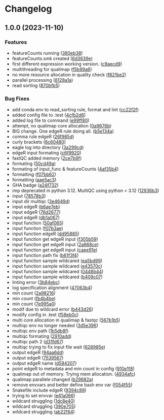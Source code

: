 # Changelog

## 1.0.0 (2023-11-10)


### Features

* featureCounts running ([380eb38](https://github.com/kenji-yt/REAP/commit/380eb382b3ba2c5304823474e4ee62b872bb5054))
* featureCounts.smk created ([6d3639e](https://github.com/kenji-yt/REAP/commit/6d3639ebe6a45515a1ee448527bfb760d30f4312))
* first different expression working version. ([c9aecd9](https://github.com/kenji-yt/REAP/commit/c9aecd96f5439ee8adc2c4d02a3d354c8b5eae33))
* multithreading for qualimap ([f5b89a6](https://github.com/kenji-yt/REAP/commit/f5b89a6f3e65e282cf52be81338cf6ee99d9e5a2))
* no more resource allocation in quality check ([f821be2](https://github.com/kenji-yt/REAP/commit/f821be2def6cce998f6a7422c02c6757b02a2682))
* parallel processing ([8128a1a](https://github.com/kenji-yt/REAP/commit/8128a1acefac10fd6948d7ea9c34b9cc62b74980))
* read sorting ([870bfb5](https://github.com/kenji-yt/REAP/commit/870bfb5cb0dab4dc8060e18788fab4af54fbc45b))


### Bug Fixes

* add conda env to read_sorting rule, format and lint ([cc22f2f](https://github.com/kenji-yt/REAP/commit/cc22f2fabbd53dbc9ba7810d2deaa8fc78b714a0))
* added config file to .test ([4cfb2d6](https://github.com/kenji-yt/REAP/commit/4cfb2d6398981090eed426d162b71364fdcc6de6))
* added log file to command ([e99ff80](https://github.com/kenji-yt/REAP/commit/e99ff805e29b3504faeb7b0e50b94b82870804f0))
* attempt, no qualimap core allocation ([0a9676b](https://github.com/kenji-yt/REAP/commit/0a9676bbdae473d46f8bea07938214e1c1d0dced))
* BIG change. One edgeR rule doing all. ([b5e134a](https://github.com/kenji-yt/REAP/commit/b5e134a373da9b824bf176607bfdcaac37ad2d62))
* comma rule edgeR ([26f985d](https://github.com/kenji-yt/REAP/commit/26f985d7881bec8610dafc5f481bf01ba8002ce4))
* curly brackets ([6c60480](https://github.com/kenji-yt/REAP/commit/6c604803904ff4e74f8aa394b3135564cd3aaafd))
* eagle log into directory ([3a299cd](https://github.com/kenji-yt/REAP/commit/3a299cd150415c36a2d3df85f2abb63b4d5ab213))
* edgeR input formating ([c6f9920](https://github.com/kenji-yt/REAP/commit/c6f99206afe8584cc2c4d560e8d40517642f9955))
* fastQC added memory ([2ce7b9f](https://github.com/kenji-yt/REAP/commit/2ce7b9f3482013b18cc2c12af6d619fd7ced5018))
* formating ([50cd49a](https://github.com/kenji-yt/REAP/commit/50cd49ab373ada3d6270978e5e3809a202feaf81))
* formating of input_func & featureCounts ([4af35b4](https://github.com/kenji-yt/REAP/commit/4af35b4895d3bc968700be007968b56e967605ba))
* formatting ([f07bb62](https://github.com/kenji-yt/REAP/commit/f07bb628597b5f93fc5c931ebc288499b0a281d2))
* formatting ([aae5ac3](https://github.com/kenji-yt/REAP/commit/aae5ac368a5b5029967c69265e554f85d6377168))
* GHA badge ([a24f732](https://github.com/kenji-yt/REAP/commit/a24f73285dcd2b9ea2e1bbbad0e30dd8219fa8dc))
* imp deprecated in python 3.12. MultiQC using python &lt; 3.12 ([12936b3](https://github.com/kenji-yt/REAP/commit/12936b3eb84b32388f71bac02e0e0f88e1f9ad98))
* input ([78578b3](https://github.com/kenji-yt/REAP/commit/78578b343641cfcaba311e316f6c5a0901c0efa6))
* input dir multiqc ([3e4649d](https://github.com/kenji-yt/REAP/commit/3e4649da6f215831f8956fdda33b4b3eb53a05f3))
* input edgeR ([b6ae7eb](https://github.com/kenji-yt/REAP/commit/b6ae7eb802cc28b2aa4d78b8971d633392e8b4b6))
* input edgeR ([76d2677](https://github.com/kenji-yt/REAP/commit/76d2677814ae133fda43d1061ba9e6757b9f3d6b))
* input edgeR ([db1a067](https://github.com/kenji-yt/REAP/commit/db1a0673bf152ecd94fd0aec5fd114c4e4276268))
* input function ([50af065](https://github.com/kenji-yt/REAP/commit/50af06500e0fe5755a19a401d446ed2d888e991d))
* input function ([f07b3ae](https://github.com/kenji-yt/REAP/commit/f07b3ae4a5e61461584b16454f54bd9ecb5e70ba))
* input function edgeR ([dd95885](https://github.com/kenji-yt/REAP/commit/dd95885afce8a33a8bc9b053a7b817d669e6c654))
* input function get edgeR input ([f305b59](https://github.com/kenji-yt/REAP/commit/f305b59ec7fee998c1b87cf47d5ac3c497bc89c6))
* input function get edgeR input ([2a868ce](https://github.com/kenji-yt/REAP/commit/2a868ce01aa458d89a70cd5d2668eae2e5d06c18))
* input function get edgeR input ([caee91e](https://github.com/kenji-yt/REAP/commit/caee91e6264010e6fdd987591bb1ab52606e48a8))
* input function path fix ([b61f3f4](https://github.com/kenji-yt/REAP/commit/b61f3f46d7aa85b15d5d47db5f0c6532bd949968))
* input function sample wildcared ([ea5bd99](https://github.com/kenji-yt/REAP/commit/ea5bd99eb8601dd7b2134f960b178ab6d98afb69))
* input function sample wildcared ([e43570c](https://github.com/kenji-yt/REAP/commit/e43570cecd84ad34db9477dd1e4d1184e763da51))
* input function sample wildcared ([0448b44](https://github.com/kenji-yt/REAP/commit/0448b4422eddb378587575410cb89623053b0918))
* input function sample wildcared ([b409c07](https://github.com/kenji-yt/REAP/commit/b409c07bf39822ba6af56cb57a0f440f6bd2f639))
* linting error ([3b84ebc](https://github.com/kenji-yt/REAP/commit/3b84ebce70e14f69efa2778d6fa32482bf392435))
* log specification alignment ([47063b4](https://github.com/kenji-yt/REAP/commit/47063b4a2e452f9ef45be9a430d3efbf6ca8a17a))
* min count ([2a98216](https://github.com/kenji-yt/REAP/commit/2a982164f0e4704e07d85a0742b17aa4555e3a80))
* min count ([fb4b4be](https://github.com/kenji-yt/REAP/commit/fb4b4be08839977c007ed20dfd923c75af26b0c9))
* min count ([7e995a0](https://github.com/kenji-yt/REAP/commit/7e995a0fc46dcadcd83fc21276c07b6ba0fbe279))
* modif due to wildcard error ([b443d26](https://github.com/kenji-yt/REAP/commit/b443d268ff1b4c0d462658ca40878af374eda33e))
* modify config in .test ([f58eb0c](https://github.com/kenji-yt/REAP/commit/f58eb0c24d4c25de7f2e41e7b22e6f9f80a04cec))
* multi core allocation in qualimap & fastqc ([567b1b5](https://github.com/kenji-yt/REAP/commit/567b1b52b7b23b8279d90fbea2058baa531c7065))
* multiqc env no longer needed ([3d5e396](https://github.com/kenji-yt/REAP/commit/3d5e39664d8d84673658486816ce448db709bf1c))
* multiqc env path ([1b5db8f](https://github.com/kenji-yt/REAP/commit/1b5db8f8baf8b066af051d271598a1501ab861ff))
* multiqc formating ([2910add](https://github.com/kenji-yt/REAP/commit/2910add6df1e4a1da6c04c2403ae3e28fc456ab0))
* multiqc path 2 ([d31fd67](https://github.com/kenji-yt/REAP/commit/d31fd67df7e42459c503be7343e1a24cc025d374))
* multiqc trying to fix input file wait ([628985e](https://github.com/kenji-yt/REAP/commit/628985ec577756bdd8dc381ec9051aafcc9d84e6))
* output edgeR ([94aa6dd](https://github.com/kenji-yt/REAP/commit/94aa6dd89a0159278dbcaf278915867a6b006d41))
* output edgeR ([7539567](https://github.com/kenji-yt/REAP/commit/7539567df7b1de0fb17691e9f549f674976c4a9f))
* output edgeR name ([d584207](https://github.com/kenji-yt/REAP/commit/d5842072b027d2056828116aab95ae541d6679c5))
* point edgeR to metadata and min count in config ([910e1f8](https://github.com/kenji-yt/REAP/commit/910e1f8f2c0d935410a9b7243e438f975ed426eb))
* qualimap out of memory. Trying mem allocation. ([4934afc](https://github.com/kenji-yt/REAP/commit/4934afc1a6d95ab467a2f6da66f0ebdac6d4c80c))
* qualimap parallele changed ([b29682a](https://github.com/kenji-yt/REAP/commit/b29682aa0e3e152e75034ad83aac76ba63012958))
* remove envvars and better define bash env var ([f054f55](https://github.com/kenji-yt/REAP/commit/f054f55183c6ba6fed55750a2c2a9969b805d55d))
* Snakefile include edgeR ([9394c89](https://github.com/kenji-yt/REAP/commit/9394c8986af58372ae905da11644d9ba1e3d519f))
* trying to set envvar ([e41a066](https://github.com/kenji-yt/REAP/commit/e41a0660c26c00ace2f9d65b322af1a4ccf753b0))
* wildcard struggling ([1dc8e40](https://github.com/kenji-yt/REAP/commit/1dc8e4066a4d19910839e50cc9785c40baa0b25b))
* wildcard struggling ([390e705](https://github.com/kenji-yt/REAP/commit/390e705eb2e2d7365f59355738b2d16beba427ed))
* wildcard struggling ([ab22f84](https://github.com/kenji-yt/REAP/commit/ab22f84045aa242567d0ca7411abd6ccfb2340af))
